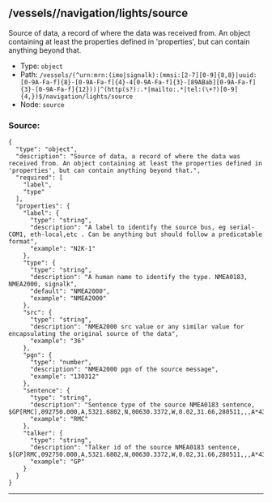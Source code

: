 ## /vessels/<RegExp>/navigation/lights/source

Source of data, a record of where the data was received from. An object containing at least the properties defined in 'properties', but can contain anything beyond that.

* Type: `object`
* Path: `/vessels/(^urn:mrn:(imo|signalk):(mmsi:[2-7][0-9]{8,8}|uuid:[0-9A-Fa-f]{8}-[0-9A-Fa-f]{4}-4[0-9A-Fa-f]{3}-[89ABab][0-9A-Fa-f]{3}-[0-9A-Fa-f]{12}))|^(http(s?):.*|mailto:.*|tel:(\+?)[0-9]{4,})$/navigation/lights/source`
* Node: `source`

### Source:
```
{
  "type": "object",
  "description": "Source of data, a record of where the data was received from. An object containing at least the properties defined in 'properties', but can contain anything beyond that.",
  "required": [
    "label",
    "type"
  ],
  "properties": {
    "label": {
      "type": "string",
      "description": "A label to identify the source bus, eg serial-COM1, eth-local,etc . Can be anything but should follow a predicatable format",
      "example": "N2K-1"
    },
    "type": {
      "type": "string",
      "description": "A human name to identify the type. NMEA0183, NMEA2000, signalk",
      "default": "NMEA2000",
      "example": "NMEA2000"
    },
    "src": {
      "type": "string",
      "description": "NMEA2000 src value or any similar value for encapsulating the original source of the data",
      "example": "36"
    },
    "pgn": {
      "type": "number",
      "description": "NMEA2000 pgn of the source message",
      "example": "130312"
    },
    "sentence": {
      "type": "string",
      "description": "Sentence type of the source NMEA0183 sentence, $GP[RMC],092750.000,A,5321.6802,N,00630.3372,W,0.02,31.66,280511,,,A*43",
      "example": "RMC"
    },
    "talker": {
      "type": "string",
      "description": "Talker id of the source NMEA0183 sentence, $[GP]RMC,092750.000,A,5321.6802,N,00630.3372,W,0.02,31.66,280511,,,A*43",
      "example": "GP"
    }
  }
}
```

---
